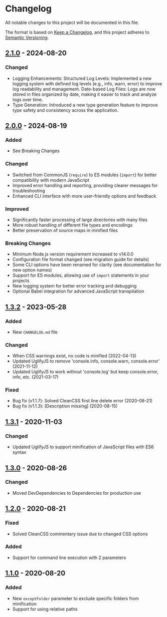 # Changelog

All notable changes to this project will be documented in this file.

The format is based on [Keep a Changelog](https://keepachangelog.com/en/1.0.0/),
and this project adheres to [Semantic Versioning](https://semver.org/spec/v2.0.0.html).

## [2.1.0] - 2024-08-20

### Changed

- Logging Enhancements:
  Structured Log Levels: Implemented a new logging system with defined log levels (e.g., info, warn, error) to improve log readability and management.
  Date-based Log Files: Logs are now stored in files organized by date, making it easier to track and analyze logs over time.
- Type Generation:
  Introduced a new type generation feature to improve type safety and consistency across the application.

## [2.0.0] - 2024-08-19

### Added

- See Breaking Changes

### Changed

- Switched from CommonJS (`require`) to ES modules (`import`) for better compatibility with modern JavaScript
- Improved error handling and reporting, providing clearer messages for troubleshooting
- Enhanced CLI interface with more user-friendly options and feedback

### Improved

- Significantly faster processing of large directories with many files
- More robust handling of different file types and encodings
- Better preservation of source maps in minified files

### Breaking Changes

- Minimum Node.js version requirement increased to v14.0.0
- Configuration file format changed (see migration guide for details)
- Some CLI options have been renamed for clarity (see documentation for new option names)
- Support for ES modules, allowing use of `import` statements in your projects
- New logging system for better error tracking and debugging
- Optional Babel integration for advanced JavaScript transpilation

## [1.3.2] - 2023-05-28

### Added

- New `CHANGELOG.md` file

### Changed

- When CSS warnings exist, no code is minified (2022-04-13)
- Updated UglifyJS to remove 'console.info, console.warn, console.error' (2021-11-12)
- Updated UglifyJS to work without 'console.log' but keep console.error, info, etc. (2021-03-17)

### Fixed

- Bug fix (v1.1.7): Solved CleanCSS first line delete error (2020-08-21)
- Bug fix (v1.1.3): [Description missing] (2020-08-15)

## [1.3.1] - 2020-11-03

### Changed

- Updated UglifyJS to support minification of JavaScript files with ES6 syntax

## [1.3.0] - 2020-08-26

### Changed

- Moved DevDependencies to Dependencies for production use

## [1.2.0] - 2020-08-21

### Fixed

- Solved CleanCSS commentary issue due to changed CSS options

### Added

- Support for command line execution with 2 parameters

## [1.1.0] - 2020-08-20

### Added

- New `exceptFolder` parameter to exclude specific folders from minification
- Support for using relative paths

[2.1.0]: https://github.com/oinochoe/uglify-js-minify-css-allfiles/compare/v2.0.0...v2.1.0
[2.0.0]: https://github.com/oinochoe/uglify-js-minify-css-allfiles/compare/v1.3.2...v2.0.0
[1.3.2]: https://github.com/oinochoe/uglify-js-minify-css-allfiles/compare/v1.3.1...v1.3.2
[1.3.1]: https://github.com/oinochoe/uglify-js-minify-css-allfiles/compare/v1.3.0...v1.3.1
[1.3.0]: https://github.com/oinochoe/uglify-js-minify-css-allfiles/compare/v1.2.0...v1.3.0
[1.2.0]: https://github.com/oinochoe/uglify-js-minify-css-allfiles/compare/v1.1.0...v1.2.0
[1.1.0]: https://github.com/oinochoe/uglify-js-minify-css-allfiles/compare/releases/tag/v1.1.0
